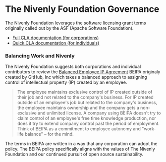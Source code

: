 # The Nivenly Foundation Governance 

The Nivenly Foundation leverages the [software licensing grant terms](https://www.apache.org/licenses/contributor-agreements.html) originally called out by the ASF (Apache Software Foundation).

- [Full CLA documentation (for corporations)](/CLA.md)
- [Quick CLA documentation (for individuals)](https://cla.nivenly.org)

### Balancing Work and Nivenly

The Nivenly Foundation suggests both corporations and individual contributors to review the [Balanced Employee IP Agreement](https://github.com/github/balanced-employee-ip-agreement) BEIPA originaly created by GitHub, Inc which takes a balanced approach to assigning control of intellectual property (IP) created by an employee.

 > The employee maintains exclusive control of IP created outside of their job and not related to the company's business. For IP created outside of an employee's job but related to the company's business, the employee maintains ownership and the company gets a non-exclusive and unlimited license. A company using BEIPA doesn't try to claim control of an employee's free time knowledge production, nor does it try to extend company control past the period of employment. Think of BEIPA as a commitment to employee autonomy and "work-life balance" – for the mind.

The terms in BEIPA are written in a way that any corporation can adopt the policy. The BEIPA policy specifically aligns with the values of The Nivenly Foundation and our continued pursuit of open source sustainability.
